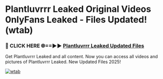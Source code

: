 # Plantluvrrr Leaked Original Videos 0nlyFans Leaked - Files Updated! (wtab)

<h3>🔴 CLICK HERE 🌐==►► <a href="https://tinyurl.com/ehrbuxhb" rel="nofollow">Plantluvrrr Leaked Updated Files</a></h3>

Get Plantluvrrr Leaked and all content. Now you can access all videos and pictures of Plantluvrrr Leaked. New Updated Files 2025!

[![wtab](https://i.imgur.com/lVYEuWS.gif)](https://tinyurl.com/ehrbuxhb)
